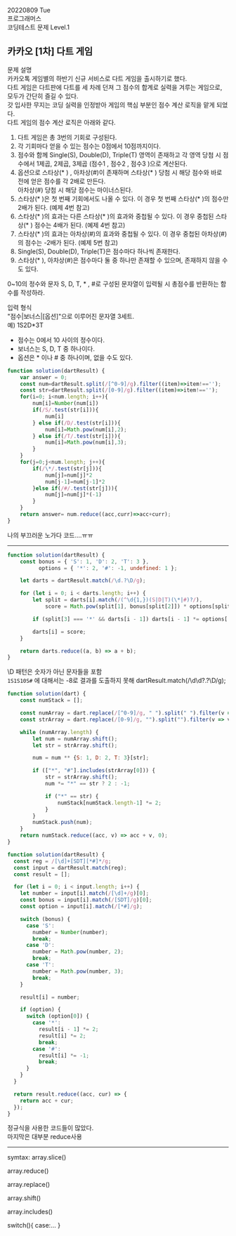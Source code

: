 20220809 Tue   
프로그래머스   
코딩테스트 문제 Level.1   

카카오 [1차] 다트 게임
---
문제 설명   
카카오톡 게임별의 하반기 신규 서비스로 다트 게임을 출시하기로 했다.  
다트 게임은 다트판에 다트를 세 차례 던져 그 점수의 합계로 실력을 겨루는 게임으로, 모두가 간단히 즐길 수 있다.   
갓 입사한 무지는 코딩 실력을 인정받아 게임의 핵심 부분인 점수 계산 로직을 맡게 되었다.    
다트 게임의 점수 계산 로직은 아래와 같다.   

1. 다트 게임은 총 3번의 기회로 구성된다.   
2. 각 기회마다 얻을 수 있는 점수는 0점에서 10점까지이다.   
3. 점수와 함께 Single(S), Double(D), Triple(T) 영역이 존재하고 각 영역 당첨 시 점수에서 1제곱, 2제곱, 3제곱 (점수1 , 점수2 , 점수3 )으로 계산된다.   
4. 옵션으로 스타상(* ) , 아차상(#)이 존재하며 스타상(* ) 당첨 시 해당 점수와 바로 전에 얻은 점수를 각 2배로 만든다.   
  아차상(#) 당첨 시 해당 점수는 마이너스된다.   
6. 스타상(* )은 첫 번째 기회에서도 나올 수 있다. 이 경우 첫 번째 스타상(* )의 점수만 2배가 된다. (예제 4번 참고)   
7. 스타상(* )의 효과는 다른 스타상(* )의 효과와 중첩될 수 있다. 이 경우 중첩된 스타상(* ) 점수는 4배가 된다. (예제 4번 참고)   
8. 스타상(* )의 효과는 아차상(#)의 효과와 중첩될 수 있다. 이 경우 중첩된 아차상(#)의 점수는 -2배가 된다. (예제 5번 참고)   
9. Single(S), Double(D), Triple(T)은 점수마다 하나씩 존재한다.   
10. 스타상(* ), 아차상(#)은 점수마다 둘 중 하나만 존재할 수 있으며, 존재하지 않을 수도 있다.   

0~10의 정수와 문자 S, D, T, * , #로 구성된 문자열이 입력될 시 총점수를 반환하는 함수를 작성하라.   

입력 형식   
"점수|보너스|[옵션]"으로 이루어진 문자열 3세트.   
예) 1S2D*3T   

- 점수는 0에서 10 사이의 정수이다.   
- 보너스는 S, D, T 중 하나이다.   
- 옵션은 * 이나 # 중 하나이며, 없을 수도 있다.   

```jsx
function solution(dartResult) {
    var answer = 0;
    const num=dartResult.split(/[^0-9]/g).filter((item)=>item!=='');
    const str=dartResult.split(/[0-9]/g).filter((item)=>item!=='');
    for(i=0; i<num.length; i++){
        num[i]=Number(num[i])
        if(/S/.test(str[i])){
            num[i]
        } else if(/D/.test(str[i])){
            num[i]=Math.pow(num[i],2);
        } else if(/T/.test(str[i])){
            num[i]=Math.pow(num[i],3);
        }
    }
    for(j=0;j<num.length; j++){
        if(/\*/.test(str[j])){
            num[j]=num[j]*2
            num[j-1]=num[j-1]*2
        }else if(/#/.test(str[j])){
            num[j]=num[j]*(-1)
        }
    }
    return answer= num.reduce((acc,curr)=>acc+curr);
}
```
나의 부끄러운 노가다 코드....ㅠㅠ

***

```jsx
function solution(dartResult) {
    const bonus = { 'S': 1, 'D': 2, 'T': 3 },
          options = { '*': 2, '#': -1, undefined: 1 };

    let darts = dartResult.match(/\d.?\D/g);

    for (let i = 0; i < darts.length; i++) {
        let split = darts[i].match(/(^\d{1,})(S|D|T)(\*|#)?/),
            score = Math.pow(split[1], bonus[split[2]]) * options[split[3]];

        if (split[3] === '*' && darts[i - 1]) darts[i - 1] *= options['*'];

        darts[i] = score;
    }

    return darts.reduce((a, b) => a + b);
}
```
\D 패턴은 숫자가 아닌 문자들을 포함   
`1S1S10S#` 에 대해서는 -8로 결과를 도출하지 못해
dartResult.match(/\d\d?.?\D/g);

```jsx
function solution(dart) {        
    const numStack = [];

    const numArray = dart.replace(/[^0-9]/g, " ").split(" ").filter(v => v);
    const strArray = dart.replace(/[0-9]/g, "").split("").filter(v => v.trim());

    while (numArray.length) {
        let num = numArray.shift();
        let str = strArray.shift();

        num = num ** {S: 1, D: 2, T: 3}[str];

        if (["*", "#"].includes(strArray[0])) {
            str = strArray.shift();
            num *= "*" == str ? 2 : -1;

            if ("*" == str) {
                numStack[numStack.length-1] *= 2;
            }
        }
        numStack.push(num);         
    }   
    return numStack.reduce((acc, v) => acc + v, 0);
}
```

```jsx
function solution(dartResult) {
  const reg = /[\d]+[SDT][*#]*/g;
  const input = dartResult.match(reg);
  const result = [];

  for (let i = 0; i < input.length; i++) {
    let number = input[i].match(/[\d]+/g)[0];
    const bonus = input[i].match(/[SDT]/g)[0];
    const option = input[i].match(/[*#]/g);

    switch (bonus) {
      case 'S':
        number = Number(number);
        break;
      case 'D':
        number = Math.pow(number, 2);
        break;
      case 'T':
        number = Math.pow(number, 3);
        break;
    }

    result[i] = number;

    if (option) {
      switch (option[0]) {
        case '*':
          result[i - 1] *= 2;
          result[i] *= 2;
          break;
        case '#':
          result[i] *= -1;
          break;
      }
    }
  }

  return result.reduce((acc, cur) => {
    return acc + cur;
  });
}
```
정규식을 사용한 코드들이 많았다.   
마지막은 대부분 reduce사용
***
symtax:
array.slice()

array.reduce()

array.replace()

array.shift()

array.includes()

switch(){
	case:...
}










